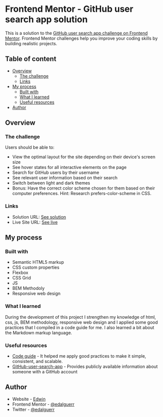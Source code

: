 # Frontend Mentor - GitHub user search app solution

This is a solution to the [GitHub user search app challenge on Frontend Mentor](https://www.frontendmentor.io/challenges/github-user-search-app-Q09YOgaH6). Frontend Mentor challenges help you improve your coding skills by building realistic projects.

## Table of content

- [Overview](#overview)
  - [The challenge](#the-challenge)
  - [Links](#links)
- [My process](#my-process)
  - [Built with](#built-with)
  - [What I learned](#what-i-learned)
  - [Useful resources](#useful-resources)
- [Author](#author)

## Overview

### The challenge

Users should be able to:

- View the optimal layout for the site depending on their device's screen size
- See hover states for all interactive elements on the page
- Search for GitHub users by their username
- See relevant user information based on their search
- Switch between light and dark themes
- Bonus: Have the correct color scheme chosen for them based on their computer preferences. Hint: Research prefers-color-scheme in CSS.

### Links

- Solution URL: [See solution](https://github.com/edalguerr/GitHub-user-search-app)
- Live Site URL: [See live](https://edalguerr.github.io/GitHub-user-search-app/)

## My process

### Built with

- Semantic HTML5 markup
- CSS custom properties
- Flexbox
- CSS Grid
- JS
- BEM Methodoly
- Responsive web design

### What I learned

During the development of this project I strengthen my knowledge of html, css, js, BEM methodology, responsive web design and I applied some good practices that I compiled in a code guide for me. I also learned a bit about the Markdown markup language.

### Useful resources

- [Code guide](https://docs.google.com/document/d/1pjM54lIEcUKl09-aFw7IWiZZ4-fKmbEDbCVPheczXL4/edit?usp=sharing) - It helped me apply good practices to make it simple, consistent, and scalable.
- [GitHub-user-search-app](https://docs.github.com/en/rest/reference/users#get-a-user) - Provides publicly available information about someone with a GitHub account

## Author

- Website - [Edwin](https://edalguerr.github.io/)
- Frontend Mentor - [@edalguerr](https://www.frontendmentor.io/profile/edalguerr)
- Twitter - [@edalguerr](https://www.twitter.com/@edalguerr)
